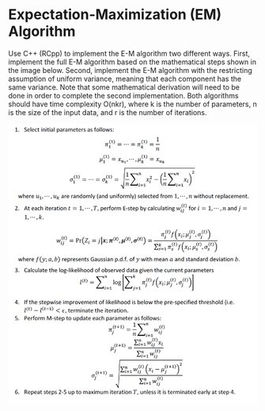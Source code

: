 # Expectation-Maximization (EM) Algorithm
Use C++ (RCpp) to implement the E-M algorithm two different ways. First, implement the full E-M algorithm based on the mathematical steps shown in the image below. Second, implement the E-M algorithm with the restricting assumption of uniform variance, meaning that each component has the same variance. Note that some mathematical derivation will need to be done in order to complete the second implementation. Both algorithms should have time complexity O(nkr), where k is the number of parameters, n is the size of the input data, and r is the number of iterations.


![Mathematical steps of E-M algorithm](AlgorithmSteps.png)
